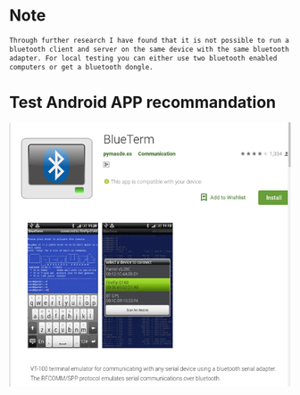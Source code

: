 # Note

```
Through further research I have found that it is not possible to run a bluetooth client and server on the same device with the same bluetooth adapter. For local testing you can either use two bluetooth enabled computers or get a bluetooth dongle.
```

# Test Android APP recommandation

![Alt text](https://raw.githubusercontent.com/scott1028/py-bluetooth-study/master/android_test_app_blueTerm.png "android_test_app_blueTerm.png")
